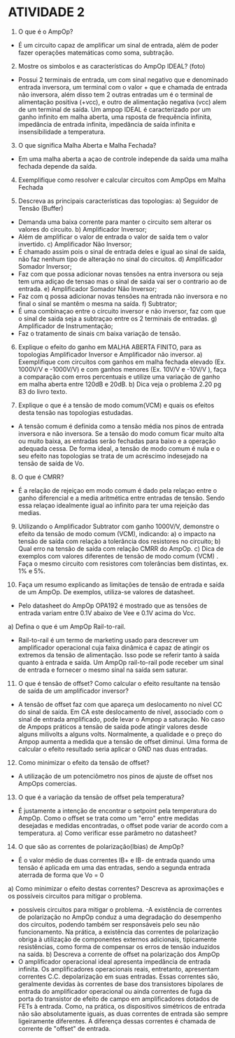 # ATIVIDADE 2


1. O que é o AmpOp?
+ É um circuito capaz de amplificar um sinal de entrada, além de poder fazer operações matemáticas como soma, subtração.

2. Mostre os simbolos e as características do AmpOp IDEAL?
(foto)
+  Possui 2 terminais de entrada, um com sinal negativo que e denominado entrada inversora, um terminal com o valor + que e chamada de entrada não inversora, além disso tem 2 outras entradas um é o terminal de alimentação positiva (+vcc), e outro de alimentação negativa (vcc) alem de um terminal de saída.
  Um ampop IDEAL é caracterizado por um ganho infinito em malha aberta, uma rsposta de frequência infinita, impedância de entrada infinita, impedância de saída infinita e insensibilidade a temperatura.
  
3. O que significa Malha Aberta e Malha Fechada?
+  Em uma malha aberta a açao de controle independe da saída uma malha fechada depende da saída.

4. Exemplifique como resolver e calcular circuitos com AmpOps em Malha Fechada

5. Descreva as principais características das topologias:
a) Seguidor de Tensão (Buffer)
+ Demanda uma baixa corrente para manter o circuito sem alterar os valores do circuito.
b) Amplificador Inversor; 
+ Além de amplificar o valor de entrada o valor de saída tem o valor invertido.
c) Amplificador Não Inversor;
+ É chamado assim pois o sinal de entrada deles e igual ao sinal de saída, não faz nenhum tipo de alteração no sinal do circuitos.
d) Amplificador Somador Inversor;
+ Faz com que possa adicionar novas tensões na entra inversora ou seja tem uma adiçao de tensao mas o sinal de saida vai ser o contrario ao de entrada. 
e) Amplificador Somador Não Inversor;
+ Faz com q possa adicionar novas tensões na entrada não inversora e no final o sinal se mantêm o mesma na saída. 
f) Subtrator; 
+ É uma combinaçao entre o circuito inversor e não inversor, faz com que o sinal de saida seja a subtraçao entre os 2 terminais de entradas.
g) Amplificador de Instrumentação; 
+ Faz o tratamento de sinais cm baixa variação de tensão.

6. Explique o efeito do ganho em MALHA ABERTA FINITO, para as topologias Amplificador Inversor e Amplificador não inversor.
a) Exemplifique com circuitos com ganhos em malha fechada elevado (Ex. 1000V/V e -1000V/V) e com ganhos menores (Ex. 10V/V e -10V/V ), faça a comparação com erros percentuais e utilize uma variação de ganho em malha aberta entre 120dB e 20dB. 
b) Dica veja o problema 2.20 pg 83 do livro texto.

7. Explique o que é a tensão de modo comum(VCM) e quais os efeitos desta tensão nas topologias estudadas.
+ A tensão comum é definida como a tensão média nos pinos de entrada inversora e não inversora. Se a tensão do modo comum ficar muito alta ou muito baixa, as entradas serão fechadas para baixo e a operação adequada cessa. De forma ideal, a tensão de modo comum é nula e o seu efeito nas topologias se trata de um acréscimo indesejado na tensão de saída de Vo.

8. O que é CMRR?
+ É a relação de rejeiçao em modo comum é dado pela relaçao entre o ganho diferencial e a media aritmética entre entradas de tensão. Sendo essa relaçao idealmente igual ao infinito para ter uma rejeição das medias.

9. Utilizando o Amplificador Subtrator com ganho 1000V/V, demonstre o efeito da tensão de modo comum (VCM), indicando:
a) o impacto na tensão de saída com relação a tolerância dos resistores no circuito; 
b) Qual erro na tensão de saída com relação CMRR do AmpOp. 
c) Dica de exemplos com valores diferentes de tensão de modo comum (VCM) . Faça o mesmo circuito com resistores com tolerâncias bem distintas, ex. 1% e 5%.

10. Faça um resumo explicando as limitações de tensão de entrada e saída de um AmpOp. De exemplos, utiliza-se valores de datasheet.
+ Pelo datasheet do AmpOp OPA192 é mostrado que as tensões de entrada variam entre 0.1V abaixo de Vee e 0.1V acima do Vcc.

a) Defina o que é um AmpOp Rail-to-rail.
+ Rail-to-rail é um termo de marketing usado para descrever um amplificador operacional cuja faixa dinâmica é capaz de atingir os extremos da tensão de alimentação. Isso pode se referir tanto à saída quanto à entrada e saída. Um AmpOp rail-to-rail pode receber um sinal de entrada e fornecer o mesmo sinal na saída sem saturar.

11. O que é tensão de offset? Como calcular o efeito resultante na tensão de saída de um amplificador inversor?
+ A tensão de offset faz com que apareça um deslocamento no nível CC do sinal de saída. Em CA este deslocamento de nível, associado com o sinal de entrada amplificado, pode levar o Ampop a saturação. No caso de Ampops práticos a tensão de saída pode atingir valores desde alguns milivolts a alguns volts. Normalmente, a qualidade e o preço do Ampop aumenta a medida que a tensão de offset diminui. Uma forma de calcular o efeito resultado seria aplicar o GND nas duas entradas.

12. Como minimizar o efeito da tensão de offset?
+ A utilização de um potenciômetro nos pinos de ajuste de offset nos AmpOps comercias.

13. O que é a variação da tensão de offset pela temperatura?
+ É justamente a intenção de encontrar o setpoint pela temperatura do AmpOp. Como o offset se trata como um "erro" entre medidas desejadas e medidas encontradas, o offset pode variar de acordo com a temperatura.
a) Como verificar esse parâmetro no datasheet?
14. O que são as correntes de polarização(Ibias) de AmpOp?
+ É o valor médio de duas correntes IB+ e IB- de entrada quando uma tensão é aplicada em uma das entradas, sendo a segunda entrada aterrada de forma que Vo = 0

a) Como minimizar o efeito destas correntes? Descreva as aproximações e os possíveis circuitos para mitigar o problema. 
+ possíveis circuitos para mitigar o problema. -A existência de correntes de polarização no AmpOp conduz a uma degradação do desempenho dos circuitos, podendo também ser responsáveis pelo seu não funcionamento. Na prática, a existência das correntes de polarização obriga à utilização de componentes externos adicionais, tipicamente resistências, como forma de compensar os erros de tensão induzidos na saída. 
b) Descreva a corrente de offset na polarização dos AmpOp
+ O amplificador operacional ideal apresenta impedância de entrada infinita. Os amplificadores operacionais reais, entretanto, apresentam correntes C.C. depolarização em suas entradas. Essas correntes são, geralmente devidas às correntes de base dos transistores bipolares de entrada do amplificador operacional ou ainda correntes de fuga da porta do transistor de efeito de campo em amplificadores dotados de FETs à entrada. Como, na prática, os dispositivos simétricos de entrada não são absolutamente iguais, as duas correntes de entrada são sempre ligeiramente diferentes. A diferença dessas correntes é chamada de corrente de "offset" de entrada.





